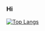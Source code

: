 ### Hi

[![Top Langs](https://github-readme-stats.vercel.app/api/top-langs/?username=younuk23&layout=compact)](https://github.com/anuraghazra/github-readme-stats)
